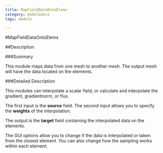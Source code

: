 ```yaml
---
title: MapFieldDataOntoElems
category: moduledocs
tags: module

---
```


#MapFieldDataOntoElems

##Description

###Summary

This module maps data from one mesh to another mesh. The output mesh will have the data located on the elements.

###Detailed Description

This modules can interpolate a scalar field, or calculate and interpolate the gradient, gradientnorm, or flux.

The first input is the **source** field. The second input allows you to specify the **weights** of the interpolation. 

The output is the **target** field containing the interpolated data on the elements.

The GUI options allow you to change if the data is interpolated or taken from the closest element. You can also change how the sampling works within each element.

